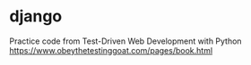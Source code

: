 # django
Practice code from
Test-Driven Web Development with Python
https://www.obeythetestinggoat.com/pages/book.html


